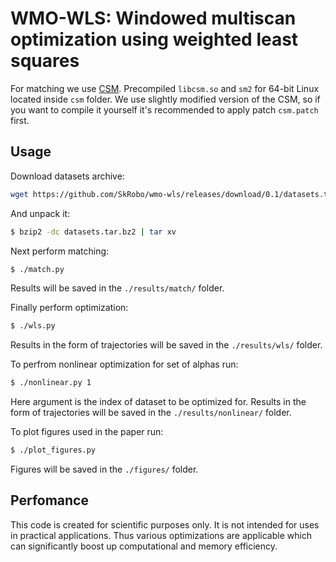# WMO-WLS: Windowed multiscan optimization using weighted least squares

For matching we use [CSM](https://github.com/AndreaCensi/csm). Precompiled
`libcsm.so` and `sm2` for 64-bit Linux located inside `csm` folder.
We use slightly modified version of the CSM, so if you want to compile it
yourself it's recommended to apply patch `csm.patch` first.

## Usage
Download datasets archive:
```sh
wget https://github.com/SkRobo/wmo-wls/releases/download/0.1/datasets.tar.bz2
```

And unpack it:
```sh
$ bzip2 -dc datasets.tar.bz2 | tar xv
```

Next perform matching:
```sh
$ ./match.py
```
Results will be saved in the `./results/match/` folder.

Finally perform optimization:
```sh
$ ./wls.py
```
Results in the form of trajectories will be saved in the
`./results/wls/` folder.

To perfrom nonlinear optimization for set of alphas run:
```sh
$ ./nonlinear.py 1
```
Here argument is the index of dataset to be optimized for.
Results in the form of trajectories will be saved in the
`./results/nonlinear/` folder.

To plot figures used in the paper run:
```sh
$ ./plot_figures.py
```
Figures will be saved in the `./figures/` folder.

## Perfomance
This code is created for scientific purposes only. It is not intended for
uses in practical applications. Thus various optimizations are applicable
which can significantly boost up computational and memory efficiency.
